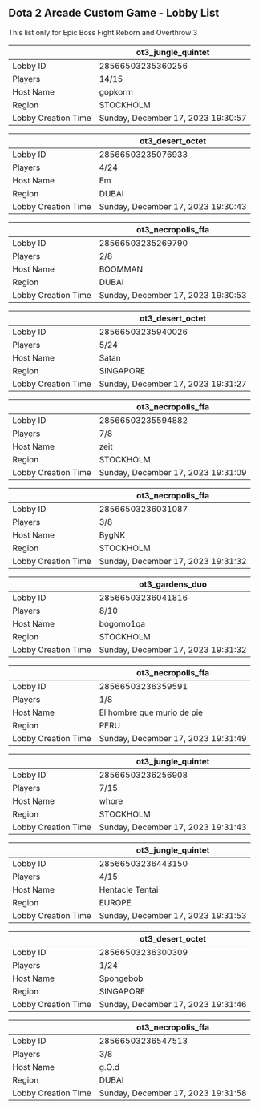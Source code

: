 ## Dota 2 Arcade Custom Game - Lobby List

This list only for Epic Boss Fight Reborn and Overthrow 3

|  | ot3_jungle_quintet |
| ------ | ------ |
| Lobby ID | 28566503235360256 |
| Players | 14/15 |
| Host Name | gopkorm |
| Region | STOCKHOLM |
| Lobby Creation Time | Sunday, December 17, 2023 19:30:57 |


|  | ot3_desert_octet |
| ------ | ------ |
| Lobby ID | 28566503235076933 |
| Players | 4/24 |
| Host Name | Em |
| Region | DUBAI |
| Lobby Creation Time | Sunday, December 17, 2023 19:30:43 |


|  | ot3_necropolis_ffa |
| ------ | ------ |
| Lobby ID | 28566503235269790 |
| Players | 2/8 |
| Host Name | BOOMMAN |
| Region | DUBAI |
| Lobby Creation Time | Sunday, December 17, 2023 19:30:53 |


|  | ot3_desert_octet |
| ------ | ------ |
| Lobby ID | 28566503235940026 |
| Players | 5/24 |
| Host Name | Satan |
| Region | SINGAPORE |
| Lobby Creation Time | Sunday, December 17, 2023 19:31:27 |


|  | ot3_necropolis_ffa |
| ------ | ------ |
| Lobby ID | 28566503235594882 |
| Players | 7/8 |
| Host Name | zeit |
| Region | STOCKHOLM |
| Lobby Creation Time | Sunday, December 17, 2023 19:31:09 |


|  | ot3_necropolis_ffa |
| ------ | ------ |
| Lobby ID | 28566503236031087 |
| Players | 3/8 |
| Host Name | BygNK |
| Region | STOCKHOLM |
| Lobby Creation Time | Sunday, December 17, 2023 19:31:32 |


|  | ot3_gardens_duo |
| ------ | ------ |
| Lobby ID | 28566503236041816 |
| Players | 8/10 |
| Host Name | bogomo1qa |
| Region | STOCKHOLM |
| Lobby Creation Time | Sunday, December 17, 2023 19:31:32 |


|  | ot3_necropolis_ffa |
| ------ | ------ |
| Lobby ID | 28566503236359591 |
| Players | 1/8 |
| Host Name | El hombre que murio de pie |
| Region | PERU |
| Lobby Creation Time | Sunday, December 17, 2023 19:31:49 |


|  | ot3_jungle_quintet |
| ------ | ------ |
| Lobby ID | 28566503236256908 |
| Players | 7/15 |
| Host Name | whore |
| Region | STOCKHOLM |
| Lobby Creation Time | Sunday, December 17, 2023 19:31:43 |


|  | ot3_jungle_quintet |
| ------ | ------ |
| Lobby ID | 28566503236443150 |
| Players | 4/15 |
| Host Name | Hentacle Tentai |
| Region | EUROPE |
| Lobby Creation Time | Sunday, December 17, 2023 19:31:53 |


|  | ot3_desert_octet |
| ------ | ------ |
| Lobby ID | 28566503236300309 |
| Players | 1/24 |
| Host Name | Spongebob |
| Region | SINGAPORE |
| Lobby Creation Time | Sunday, December 17, 2023 19:31:46 |


|  | ot3_necropolis_ffa |
| ------ | ------ |
| Lobby ID | 28566503236547513 |
| Players | 3/8 |
| Host Name | g.O.d |
| Region | DUBAI |
| Lobby Creation Time | Sunday, December 17, 2023 19:31:58 |



